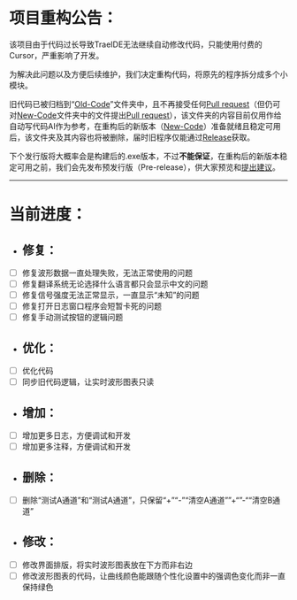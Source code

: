 # 项目重构公告：

该项目由于代码过长导致TraeIDE无法继续自动修改代码，只能使用付费的Cursor，严重影响了开发。

为解决此问题以及方便后续维护，我们决定重构代码，将原先的程序拆分成多个小模块。

旧代码已被归档到“[Old-Code](/Old-Code)”文件夹中，且不再接受任何[Pull request](https://github.com/Jimmy32767255/DG-LAB-V3-SOCKET-To-V2-BLE/compare)（但仍可对[New-Code](/New-Code)文件夹中的文件提出[Pull request](https://github.com/Jimmy32767255/DG-LAB-V3-SOCKET-To-V2-BLE/compare)），该文件夹的内容目前仅用作给自动写代码AI作为参考，在重构后的新版本（[New-Code](/New-Code)）准备就绪且稳定可用后，该文件夹及其内容也将被删除，届时旧程序仅能通过[Release](https://github.com/Jimmy32767255/DG-LAB-V3-SOCKET-To-V2-BLE/releases)获取。

下个发行版将大概率会是构建后的.exe版本，不过**不能保证**，在重构后的新版本稳定可用之前，我们会先发布预发行版（Pre-release），供大家预览和[提出建议](https://github.com/Jimmy32767255/DG-LAB-V3-SOCKET-To-V2-BLE/issues/new/choose)。

---

# 当前进度：
 - ## 修复：
 - [ ] 修复波形数据一直处理失败，无法正常使用的问题
 - [ ] 修复翻译系统无论选择什么语言都只会显示中文的问题
 - [ ] 修复信号强度无法正常显示，一直显示“未知”的问题
 - [ ] 修复打开日志窗口程序会短暂卡死的问题
 - [ ] 修复手动测试按钮的逻辑问题
 - ## 优化：
 - [ ] 优化代码
 - [ ] 同步旧代码逻辑，让实时波形图表只读
 - ## 增加：
 - [ ] 增加更多日志，方便调试和开发
 - [ ] 增加更多注释，方便调试和开发
 - ## 删除：
 - [ ] 删除“测试A通道”和“测试A通道”，只保留“+”“-”“清空A通道””+“”-““清空B通道”
 - ## 修改：
 - [ ] 修改界面排版，将实时波形图表放在下方而非右边
 - [ ] 修改波形图表的代码，让曲线颜色能跟随个性化设置中的强调色变化而非一直保持绿色
